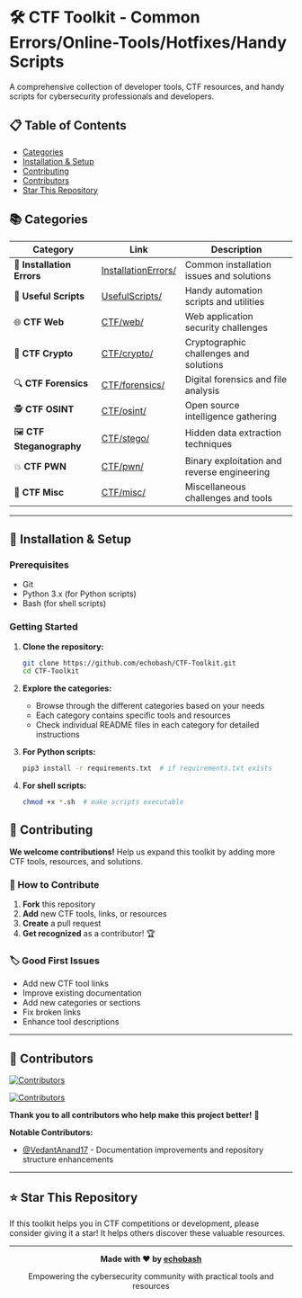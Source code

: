 # 🛠️ CTF Toolkit - Common Errors/Online-Tools/Hotfixes/Handy Scripts

A comprehensive collection of developer tools, CTF resources, and handy scripts for cybersecurity professionals and developers.

## 📋 Table of Contents

- [Categories](#-categories)
- [Installation & Setup](#-installation--setup)
- [Contributing](#-contributing)
- [Contributors](#-contributors)
- [Star This Repository](#-star-this-repository)

## 📚 Categories

| Category | Link | Description |
|----------|------|-------------|
| 🔧 **Installation Errors** | [InstallationErrors/](InstallationErrors/) | Common installation issues and solutions |
| 📜 **Useful Scripts** | [UsefulScripts/](UsefulScripts/) | Handy automation scripts and utilities |
| 🌐 **CTF Web** | [CTF/web/](CTF/web/) | Web application security challenges |
| 🔐 **CTF Crypto** | [CTF/crypto/](CTF/crypto/) | Cryptographic challenges and solutions |
| 🔍 **CTF Forensics** | [CTF/forensics/](CTF/forensics/) | Digital forensics and file analysis |
| 🕵️ **CTF OSINT** | [CTF/osint/](CTF/osint/) | Open source intelligence gathering |
| 🖼️ **CTF Steganography** | [CTF/stego/](CTF/stego/) | Hidden data extraction techniques |
| 💥 **CTF PWN** | [CTF/pwn/](CTF/pwn/) | Binary exploitation and reverse engineering |
| 🎯 **CTF Misc** | [CTF/misc/](CTF/misc/) | Miscellaneous challenges and tools |

---

## 🚀 Installation & Setup

### Prerequisites
- Git
- Python 3.x (for Python scripts)
- Bash (for shell scripts)

### Getting Started
1. **Clone the repository:**
   ```bash
   git clone https://github.com/echobash/CTF-Toolkit.git
   cd CTF-Toolkit
   ```

2. **Explore the categories:**
   - Browse through the different categories based on your needs
   - Each category contains specific tools and resources
   - Check individual README files in each category for detailed instructions

3. **For Python scripts:**
   ```bash
   pip3 install -r requirements.txt  # if requirements.txt exists
   ```

4. **For shell scripts:**
   ```bash
   chmod +x *.sh  # make scripts executable
   ```

## 🤝 Contributing

**We welcome contributions!** Help us expand this toolkit by adding more CTF tools, resources, and solutions.

### 🎯 How to Contribute

1. **Fork** this repository
2. **Add** new CTF tools, links, or resources
3. **Create** a pull request
4. **Get recognized** as a contributor! 🏆

### 🏷️ Good First Issues

- Add new CTF tool links
- Improve existing documentation
- Add new categories or sections
- Fix broken links
- Enhance tool descriptions

---

## 👥 Contributors

[![Contributors](https://img.shields.io/github/contributors/echobash/CTF-Toolkit.svg)](https://github.com/echobash/CTF-Toolkit/graphs/contributors)

[![Contributors](https://contrib.rocks/image?repo=echobash/CTF-Toolkit)](https://github.com/echobash/CTF-Toolkit/graphs/contributors)

**Thank you to all contributors who help make this project better!** 🎉

**Notable Contributors:**
- [@VedantAnand17](https://github.com/VedantAnand17) - Documentation improvements and repository structure enhancements

---

## ⭐ Star This Repository

If this toolkit helps you in CTF competitions or development, please consider giving it a star! It helps others discover these valuable resources.

---

<div align="center">
  <p><strong>Made with ❤️ by <a href="https://github.com/echobash">echobash</a></strong></p>
  <p>Empowering the cybersecurity community with practical tools and resources</p>
</div>
